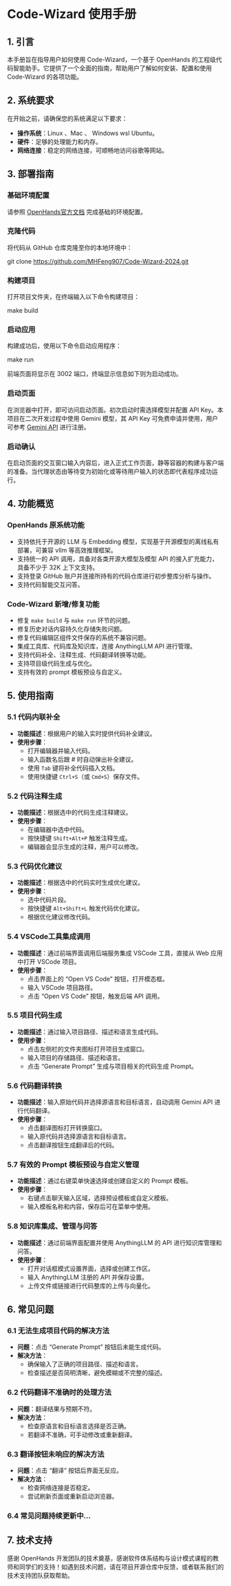 # Code-Wizard 使用手册

## 1. 引言
本手册旨在指导用户如何使用 Code-Wizard，一个基于 OpenHands 的工程级代码智能助手。它提供了一个全面的指南，帮助用户了解如何安装、配置和使用 Code-Wizard 的各项功能。

## 2. 系统要求
在开始之前，请确保您的系统满足以下要求：
- **操作系统**：Linux 、Mac 、 Windows wsl Ubuntu。
- **硬件**：足够的处理能力和内存。
- **网络连接**：稳定的网络连接，可顺畅地访问谷歌等网站。

## 3. 部署指南
### 基础环境配置
请参照 [OpenHands官方文档](https://github.com/All-Hands-AI/OpenHands) 完成基础的环境配置。

### 克隆代码
将代码从 GitHub 仓库克隆至你的本地环境中：

git clone https://github.com/MHFeng907/Code-Wizard-2024.git

### 构建项目
打开项目文件夹，在终端输入以下命令构建项目：

make build

### 启动应用
构建成功后，使用以下命令启动应用程序：

make run

前端页面将显示在 3002 端口，终端显示信息如下则为启动成功。

### 启动页面
在浏览器中打开，即可访问启动页面。初次启动时需选择模型并配置 API Key。本项目在二次开发过程中使用 Gemini 模型，其 API Key 可免费申请并使用，用户可参考 [Gemini API](https://developers.google.com/ai/gemini) 进行注册。

### 启动确认
在启动页面的交互窗口输入内容后，进入正式工作页面，静等容器的构建与客户端的准备。当代理状态由等待变为初始化或等待用户输入的状态即代表程序成功运行。

## 4. 功能概览

### OpenHands 原系统功能
- 支持依托于开源的 LLM 与 Embedding 模型，实现基于开源模型的离线私有部署，可兼容 vllm 等高效推理框架。
- 支持统一的 API 调用，具备对各类开源大模型及模型 API 的接入扩充能力，具备不少于 32K 上下文支持。
- 支持登录 GitHub 账户并连接所持有的代码仓库进行初步整库分析与操作。
- 支持代码智能交互问答。

### Code-Wizard 新增/修复功能
- 修复 `make build` 与 `make run` 环节的问题。
- 修复历史对话内容持久化存储失败问题。
- 修复代码编辑区组件文件保存的系统不兼容问题。
- 集成工具库、代码库及知识库，连接 AnythingLLM API 进行管理。
- 支持代码补全、注释生成、代码翻译转换等功能。
- 支持项目级代码生成与优化。
- 支持有效的 prompt 模板预设与自定义。

## 5. 使用指南

### 5.1 代码内联补全
- **功能描述**：根据用户的输入实时提供代码补全建议。
- **使用步骤**：
  - 打开编辑器并输入代码。
  - 输入函数名后跟 # 时自动弹出补全建议。
  - 使用 `Tab` 键将补全代码插入文档。
  - 使用快捷键 `Ctrl+S`（或 `Cmd+S`）保存文件。
  
### 5.2 代码注释生成
- **功能描述**：根据选中的代码生成注释建议。
- **使用步骤**：
  - 在编辑器中选中代码。
  - 按快捷键 `Shift+Alt+P` 触发注释生成。
  - 编辑器会显示生成的注释，用户可以修改。
  
### 5.3 代码优化建议
- **功能描述**：根据选中的代码实时生成优化建议。
- **使用步骤**：
  - 选中代码片段。
  - 按快捷键 `Alt+Shift+L` 触发代码优化建议。
  - 根据优化建议修改代码。

### 5.4 VSCode工具集成调用
- **功能描述**：通过前端界面调用后端服务集成 VSCode 工具，直接从 Web 应用中打开 VSCode 项目。
- **使用步骤**：
  - 点击界面上的 “Open VS Code” 按钮，打开模态框。
  - 输入 VSCode 项目路径。
  - 点击 “Open VS Code” 按钮，触发后端 API 调用。

### 5.5 项目代码生成
- **功能描述**：通过输入项目路径、描述和语言生成代码。
- **使用步骤**：
  - 点击左侧栏的文件夹图标打开项目生成窗口。
  - 输入项目的存储路径、描述和语言。
  - 点击 “Generate Prompt” 生成与项目相关的代码生成 Prompt。

### 5.6 代码翻译转换
- **功能描述**：输入原始代码并选择源语言和目标语言，自动调用 Gemini API 进行代码翻译。
- **使用步骤**：
  - 点击翻译图标打开转换窗口。
  - 输入原代码并选择源语言和目标语言。
  - 点击翻译按钮生成翻译后的代码。

### 5.7 有效的 Prompt 模板预设与自定义管理
- **功能描述**：通过右键菜单快速选择或创建自定义的 Prompt 模板。
- **使用步骤**：
  - 右键点击聊天输入区域，选择预设模板或自定义模板。
  - 输入模板名称和内容，保存后可在菜单中使用。

### 5.8 知识库集成、管理与问答
- **功能描述**：通过前端界面配置并使用 AnythingLLM 的 API 进行知识库管理和问答。
- **使用步骤**：
  - 打开对话框模式设置界面，选择或创建工作区。
  - 输入 AnythingLLM 注册的 API 并保存设置。
  - 上传文件或链接进行代码整库的上传与向量化。

## 6. 常见问题

### 6.1 无法生成项目代码的解决方法
- **问题**：点击 “Generate Prompt” 按钮后未能生成代码。
- **解决方法**：
  - 确保输入了正确的项目路径、描述和语言。
  - 检查描述是否简明清晰，避免模糊或不完整的描述。

### 6.2 代码翻译不准确时的处理方法
- **问题**：翻译结果与预期不符。
- **解决方法**：
  - 检查原语言和目标语言选择是否正确。
  - 若翻译不准确，可手动修改或重新翻译。

### 6.3 翻译按钮未响应的解决方法
- **问题**：点击 “翻译” 按钮后界面无反应。
- **解决方法**：
  - 检查网络连接是否稳定。
  - 尝试刷新页面或重新启动浏览器。

### 6.4 常见问题持续更新中...

## 7. 技术支持
感谢 OpenHands 开发团队的技术奠基，感谢软件体系结构与设计模式课程的教师和同学们的支持！如遇到技术问题，请在项目开源仓库中反馈，或者联系我们的技术支持团队获取帮助。
